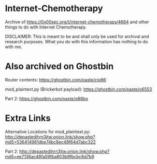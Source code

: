 # Internet-Chemotherapy
Archive of https://0x00sec.org/t/internet-chemotherapy/4664 and other things to do with Internet Chemotherapy.

DISCLAIMER: This is meant to be and shall only be used for archival and research purposes. What you do with this information has nothing to do with me.


# Also archived on Ghostbin
Router contents: https://ghostbin.com/paste/cjq86

mod_plaintext.py (Brickerbot payload): https://ghostbin.com/paste/o6553

Part 2: https://ghostbin.com/paste/q86bo

# Extra Links
Alternative Locations for mod_plaintext.py: http://depastedihrn3jtw.onion.link/show.php?md5=536414981dbe74bc8ec48f64d7abc322

Part 2: http://depastedihrn3jtw.onion.link/show.php?md5=ee7136ac48fa59fba803b9fbcbc6d7b9
